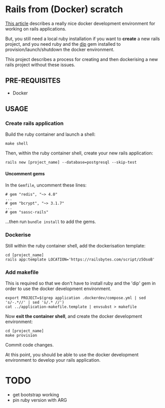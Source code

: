 # Rails from (Docker) scratch

[This
article](https://evilmartians.com/chronicles/ruby-on-whales-docker-for-ruby-rails-development)
describes a really nice docker development environment for working on rails
applications.

But, you still need a local ruby installation if you want to **create** a new
rails project, and you need ruby and the
[dip](https://github.com/bibendi/dip#readme) gem installed to
provision/launch/shutdown the docker environment.

This project describes a process for creating and then dockerising a new rails
project without these issues.

## PRE-REQUISITES

- Docker

## USAGE

### Create rails application

Build the ruby container and launch a shell:

```
make shell
```

Then, within the ruby container shell, create your new rails application:

```
rails new [project_name] --database=postgresql --skip-test
```


#### Uncomment gems

In the `Gemfile`, uncomment these lines:

```
# gem "redis", "~> 4.0"
...
# gem "bcrypt", "~> 3.1.7"
...
# gem "sassc-rails"
```

...then run `bundle install` to add the gems.

### Dockerise

Still within the ruby container shell, add the dockerisation template:

```
cd [project_name]
rails app:template LOCATION='https://railsbytes.com/script/z5OsoB'
```

### Add makefile

This is required so that we don't have to install ruby and the 'dip' gem in
order to use the docker development environment.

```
export PROJECT=$(grep application .dockerdev/compose.yml | sed 's/-.*//' | sed 's/.* //')
cat ../application-makefile.template | envsubst > makefile
```

Now **exit the container shell**, and create the docker development environment:

```
cd [project_name]
make provision
```

Commit code changes.

At this point, you should be able to use the docker development environment to
develop your rails application.

# TODO

- get bootstrap working
- pin ruby version with ARG
